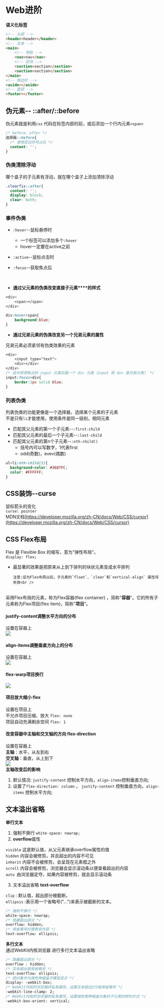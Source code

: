 # Web进阶

**语义化标签**
```html
<!-- 头部 -->
<header>header</header>
<!-- 主体 -->
<main>
    <!-- 导航 -->
    <nav>nav</nav>
    <!-- 区块 -->
    <section>section</section>
    <section>section</section>
</main>
<!-- 侧边栏 -->
<aside></aside>
<!-- 底部 -->
<footer></footer>
```


<a name="xV5MY"></a>
## 伪元素-- ::after/::before
伪元素就是利用`css` 代码在标签内部的前，或后添加一个行内元素`<span>`
```css
/* before、after */
选择器::before{
  /* 使用空白符号占位 */
  content: '';
}

```
<a name="eG6FE"></a>
### 伪类清除浮动
哪个盒子的子元素有浮动，就在哪个盒子上添加清除浮动
```css
.clearfix::after{
  content: '';
  display: block;
  clear: both;
}
```
<a name="bgkKs"></a>
### 事件伪类

- `:hover`--鼠标悬停时
   - 一个标签可以添加多个`:hover`
   - hover一定要在active之前
- `:active`--鼠标点击时



- `:focus`--获取焦点后


<br />

- **通过父元素的伪类****改变****直接子元素****的样式**
```css
<div>
    <span></span>
</div>

div:hover>span{
    background:blue;
}
```

- **通过兄弟元素的伪类改变另一个兄弟元素的属性**

兄弟元素必须紧邻有伪类效果的元素
```css
<div>
    <input type="text">
    <div></div>
</div>
/* 选中获得焦点的 input 元素后面一个 div 元素（input 和 div 是兄弟元素） */
input:focus+div{
    border:1px solid blue;
}
```


<a name="kiqj1"></a>
### 列表伪类
列表伪类的功能更像是一个选择器，选择某个元素的子元素<br />不是只有`li`才能使用，使用条件是同一级别，相同元素<br />

- 匹配其父元素的第一个子元素--`:first-child`
- 匹配其父元素的最后一个子元素--`:last-child`
- 匹配其父元素的第n个子元素--`:nth-child()`
   - 括号内可以写数字，1代表first
   - odd(奇数)，evev(偶数)
```css
ul>li:nth-child(3){
  background-color: #3687FC;
  color: #FFFFFF;
}
```


<a name="J5BoL"></a>
## CSS装饰--curse
鼠标箭头的变化<br />`curse: pointer`<br />MDN文档[https://developer.mozilla.org/zh-CN/docs/Web/CSS/cursor](https://developer.mozilla.org/zh-CN/docs/Web/CSS/cursor)<br />

<a name="sAG33"></a>
## CSS Flex布局
Flex 是 Flexible Box 的缩写，意为"弹性布局"。<br />`display: flex;`

- 最显著的效果是把原来从上到下排列的块状元素变成水平排列

      注意:设为Flex布局以后，子元素的`float`、`clear`和`vertical-align` 属性将失效<br />
<br />采用Flex布局的元素，称为Flex容器(flex container) ，简称"**容器**"。它的所有子元素称为Flex项目(flex item)，简称"**项目**”。<br />

<a name="XrFIW"></a>
####  justify-content调整水平方向的分布
设置在容器上<br />![](https://cdn.nlark.com/yuque/0/2020/jpeg/2999046/1608538399929-25a44e30-3f75-401b-919a-4b8481006a30.jpeg#align=left&display=inline&height=378&margin=%5Bobject%20Object%5D&originHeight=755&originWidth=800&size=0&status=done&style=none&width=400)<br />

<a name="l81M3"></a>
#### align-items调整垂直方向上的分布
设置在容器上<br />![](https://cdn.nlark.com/yuque/0/2020/jpeg/2999046/1608538507845-3c0d9a9c-92c1-45ef-ade1-dc4621324c10.jpeg#align=left&display=inline&height=378&margin=%5Bobject%20Object%5D&originHeight=755&originWidth=800&size=0&status=done&style=none&width=400)<br />

<a name="nr48g"></a>
#### flex-warp项目换行
![](https://cdn.nlark.com/yuque/0/2020/jpeg/2999046/1608540560344-9baca3ac-4b6f-45fb-aab8-0745f8f012ae.jpeg#align=left&display=inline&height=581&margin=%5Bobject%20Object%5D&originHeight=1162&originWidth=800&size=0&status=done&style=none&width=400)<br />

<a name="wgSF9"></a>
#### 项目放大缩小 flex
设置在项目上<br />不允许项目压缩、放大 `flex: none`<br />项目自动充满剩余空间 `flex: 1`<br />

<a name="HLpwz"></a>
#### 改变容器中主轴和交叉轴的方向 flex-direction
设置在容器上<br />**主轴**：水平，从左到右<br />**交叉轴**：垂直，从上到下<br />![](https://cdn.nlark.com/yuque/0/2020/jpeg/2999046/1608596588601-af9ca075-08eb-4b5d-bdfc-80e4a6794491.jpeg#align=left&display=inline&height=250&margin=%5Bobject%20Object%5D&originHeight=250&originWidth=800&size=0&status=done&style=none&width=800)<br />**主轴改变后的影响**

1. 默认情况: `justify-content` 控制水平方向，`align-items`控制垂直方向;
1. 设置了`flex-direction: column` ， `justify-content` 控制垂直方向，`align-items` 控制水平方向;



<a name="pwjYR"></a>
## 文本溢出省略
**单行文本**

1. 强制不换行 `white-space: nowrap;`
1. **overflow**属性

`visible` 这是默认值，从父元素继承overflow属性的值<br />`hidden` 内容会被修剪，并且超出的内容不可见<br />`inherit` 内容不会被修剪，会呈现在元素框之外<br />`scroll` 内容会被修剪，浏览器会显示滚动条以便查看超出的内容<br />`auto `由浏览器定夺，如果内容被修剪，就会显示滚动条

3. 文本溢出省略 **text-overflow**

`clip` : 默认值，超出部分被截断。<br />`ellipsis` :表示用一个省略号("...")来表示被截断的文本。
```css
/* 强制不换行 */
white-space: nowrap;
/* 隐藏超出部分 */
overflow: hidden;
/* 用省略号代替剩余内容 */
text-overflow: ellipsis;
```
**多行文本**<br />通过WebKit内核浏览器 进行多行文本溢出省略
```css
/* 隐藏超出部分 */
overflow : hidden;
/* 文本超出就用省略号 */
text-overflow: ellipsis;
/* 把对象作为弹性伸缩盒子模型显示 */
display: -webkit-box;
/* WebKit内核的浏览器的私有属性，设置文本超出2行就用省略号 */
-webkit-line-clamp: 2;
/* WebKit内核的浏览器的私有属性，设置或检索伸缩盒对象的子元素的排列方式 */
-webkit-box-orient: vertical;
```


<a name="u0460"></a>
## 

<br />
<br />
<br />
<br />
<br />
<br />
<br />
<br />
<br />
<br />

